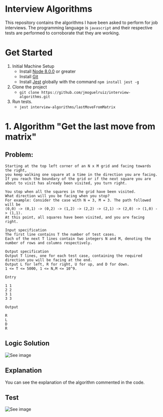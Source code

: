 # Interview Algorithms

This repository contains the algorithms I have been asked to perform for job interviews.
The programming language is `javascript` and their respective tests are performed to corroborate that they are working.

# Get Started

1. Initial Machine Setup
    * Install [Node 8.0.0](https://nodejs.org/en/) or greater
    * Install [Git](https://git-scm.com/downloads)
    * Install [Jest](https://jestjs.io/) globally with the command `npm install jest -g`
2. Clone the project
    * `git clone https://github.com/jmoguelruiz/interview-algorithms.git`
3. Run tests.
    * `jest interview-algorithms/lastMoveFromMatrix`


# 1. Algorithm "Get the last move from matrix"

## Problem:

  ```
  Starting at the top left corner of an N x M grid and facing towards the right, 
  you keep walking one square at a time in the direction you are facing. 
  If you reach the boundary of the grid or if the next square you are about to visit has already been visited, you turn right. 
  
  You stop when all the squares in the grid have been visited. 
  What direction will you be facing when you stop? 
  For example: Consider the case with N = 3, M = 3. The path followed will be 
  (0,0) -> (0,1) -> (0,2) -> (1,2) -> (2,2) -> (2,1) -> (2,0) -> (1,0) -> (1,1). 
  At this point, all squares have been visited, and you are facing right.
  
  Input specification 
  The first line contains T the number of test cases. 
  Each of the next T lines contain two integers N and M, denoting the number of rows and columns respectively.
  
  Output specification 
  Output T lines, one for each test case, containing the required direction you will be facing at the end. 
  Output L for left, R for right, U for up, and D for down. 
  1 <= T <= 5000, 1 <= N,M <= 10^9.
  
  Entry
  
  1 1
  2 2
  3 1
  3 3
  
  Output
  
  R
  L
  D
  R
```

## Logic Solution

![See image](https://drive.google.com/uc?export=view&id=17PMRgpSW6Ax2sqhNsakIwjYCMigVoi-L)

## Explanation

You can see the explanation of the algorithm commented in the code.


## Test

![See image](https://drive.google.com/uc?export=view&id=1MdsnOFyBwpGlndtKaWn84hhjZtypbpEh)